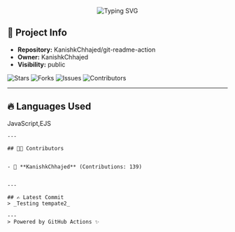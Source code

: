 <p align="center">
  <img src="https://readme-typing-svg.demolab.com?font=Fira+Code&pause=1000&color=00F7FF&center=true&vCenter=true&width=435&lines=Welcome+to+git-readme-action+Repository!" alt="Typing SVG" />
</p>

## 🏡 Project Info

- **Repository:** KanishkChhajed/git-readme-action
- **Owner:** KanishkChhajed
- **Visibility:** public

![Stars](https://img.shields.io/github/stars/KanishkChhajed/git-readme-action?style=social)
![Forks](https://img.shields.io/github/forks/KanishkChhajed/git-readme-action?style=social)
![Issues](https://img.shields.io/github/issues/KanishkChhajed/git-readme-action)
![Contributors](https://img.shields.io/github/contributors/KanishkChhajed/git-readme-action)

---

## 🔥 Languages Used

JavaScript,EJS
    
    ---
    
    ## 🧑‍💻 Contributors
    
    
    - 🔗 **KanishkChhajed** (Contributions: 139)
    
    
    ---
    
    ## ✍️ Latest Commit
    > _Testing tempate2_
    
    ---
    > Powered by GitHub Actions ✨
    